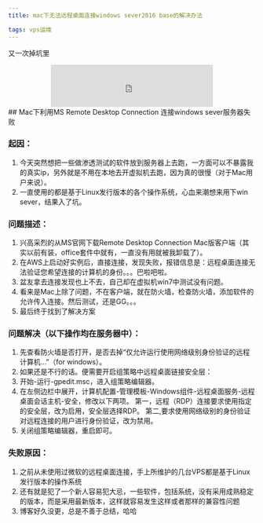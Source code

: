 ```yaml
---
title: mac下无法远程桌面连接windows sever2016 base的解决办法

tags: vps运维
---
```

又一次掉坑里

<!-- more -->

<center>
<iframe frameborder="no" border="0" marginwidth="0" marginheight="0" width=330 height=86 src="http://music.163.com/outchain/player?type=2&id=26620762&auto=1&height=66">
</iframe>
</center>
## Mac下利用MS Remote Desktop Connection 连接windows sever服务器失败

### 起因：
1. 今天突然想把一些做渗透测试的软件放到服务器上去跑，一方面可以不暴露我的真实ip，另外就是不用在本地去开虚拟机去跑，因为真的很慢（对于Mac用户来说）。
2. 一直使用的都是基于Linux发行版本的各个操作系统，心血来潮想来用下win sever，结果入了坑。 

### 问题描述：
1. 兴高采烈的从MS官网下载Remote Desktop Connection Mac版客户端（其实以前有装，office套件中就有，一直没有用就被我卸载了）。
2. 在AWS上启动好实例后，直接连接，发现失败，报错信息是：远程桌面连接无法验证您希望连接的计算机的身份。。。巴啦吧啦。
3.  盆友拿去连接发现也上不去，自己却在虚拟机win7中测试没有问题。
4.  看来是Mac上除了问题，不在客户端，就在防火墙，检查防火墙，添加软件的允许传入连接。然后测试，还是GG。。。
5.  最后终于找到了解决方案

### 问题解决（以下操作均在服务器中）：
1. 先查看防火墙是否打开，是否去掉“仅允许运行使用网络级别身份验证的远程计算机…”（for windows）。
2. 如果还是不行的话。便需要开启组策略中远程桌面链接安全层：
  1. 开始-运行-gpedit.msc，进入组策略编辑器。
  2. 在左侧边栏中展开，计算机配置-管理模板-Windows组件-远程桌面服务-远程桌面会话主机-安全，修改以下两项。
    第一，远程（RDP）连接要求使用指定的安全层，改为启用，安全层选择RDP。
    第二,要求使用网络级别的身份验证对远程连接的用户进行身份验证，改为禁用。
  3. 关闭组策略编辑器，重启即可。

### 失败原因： 

1. 之前从未使用过微软的远程桌面连接，手上所维护的几台VPS都是基于Linux发行版本的操作系统
2. 还有就是犯了一个新人容易犯大忌，一些软件，包括系统，没有采用成熟稳定的版本，而是采用最新版本，这样就容易发生这样或者那样的兼容性问题
3. 博客好久没更，总是不善于总结，哈哈



